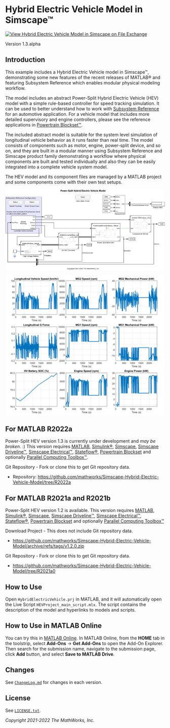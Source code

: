 # Hybrid Electric Vehicle Model in Simscape&trade;

[![View Hybrid Electric Vehicle Model in Simscape on File Exchange](https://www.mathworks.com/matlabcentral/images/matlab-file-exchange.svg)](https://www.mathworks.com/matlabcentral/fileexchange/92820-hybrid-electric-vehicle-model-in-simscape)

Version 1.3.alpha

## Introduction

This example includes a Hybrid Electric Vehicle model
in Simscape&trade;,
demonstrating some new features of the recent releases
of MATLAB&reg;
and featuring Subsystem Reference which enables
modular physical modeling workflow.

The model includes
an abstract Power-Split Hybrid Electric Vehicle (HEV) model
with a simple rule-based controller
for speed tracking simulation.
It can be used to better understand
how to work with [Subsystem Reference][url_subref]
for an automotive application.
For a vehicle model that includes
more detailed supervisory and engine controllers,
please see the reference applications in
[Powertrain Blockset&trade;][url_ptbsref].

[url_subref]:https://www.mathworks.com/help/simulink/ug/referenced-subsystem-1.html

[url_ptbsref]:https://www.mathworks.com/help/autoblks/powertrain-reference-applications.html

The included abstract model is suitable
for the system level simulation of
longitudinal vehicle behavior
as it runs faster than real time.
The model consists of components such as motor, engine,
power-split device, and so on,
and they are built in a modular manner using
Subsystem Reference and Simscape product family
demonstrating a workflow where
physical components are built and tested individually
and also they can be easily integrated into
a complete vehicle system model.

The HEV model and its component files are managed
by a MATLAB project and
some components come with their own test setups.

![Model Screenshot](utils/image_PowerSplitHEV_system_model.png)

![Plot of Simulation Result](utils/image_simulation_results_ftp75.png)

## For MATLAB R2022a

Power-Split HEV version 1.3 is currently under development
and *may be broken*. :)
This version requires
[MATLAB](https://www.mathworks.com/products/matlab.html),
[Simulink&reg;](https://www.mathworks.com/products/simulink.html),
[Simscape](https://www.mathworks.com/products/simscape.html),
[Simscape Driveline&trade;](https://www.mathworks.com/products/simscape-driveline.html),
[Simscape Electrical&trade;](https://www.mathworks.com/products/simscape-electrical.html),
[Stateflow&reg;](https://www.mathworks.com/products/stateflow.html),
[Powertrain Blockset](https://www.mathworks.com/products/powertrain.html)
and optionally
[Parallel Computing Toolbox&trade;](https://www.mathworks.com/products/parallel-computing.html).

Git Repository - Fork or clone this to get Git repository data.

- Repository: https://github.com/mathworks/Simscape-Hybrid-Electric-Vehicle-Model/tree/R2022a

## For MATLAB R2021a and R2021b

Power-Split HEV version 1.2 is available.
This version requires
[MATLAB](https://www.mathworks.com/products/matlab.html),
[Simulink&reg;](https://www.mathworks.com/products/simulink.html),
[Simscape](https://www.mathworks.com/products/simscape.html),
[Simscape Driveline&trade;](https://www.mathworks.com/products/simscape-driveline.html),
[Simscape Electrical&trade;](https://www.mathworks.com/products/simscape-electrical.html),
[Stateflow&reg;](https://www.mathworks.com/products/stateflow.html),
[Powertrain Blockset](https://www.mathworks.com/products/powertrain.html)
and optionally
[Parallel Computing Toolbox&trade;](https://www.mathworks.com/products/parallel-computing.html)

Download Project - This does not include Git repository data.

- https://github.com/mathworks/Simscape-Hybrid-Electric-Vehicle-Model/archive/refs/tags/v1.2.0.zip

Git Repository - Fork or clone this to get Git repository data.

- https://github.com/mathworks/Simscape-Hybrid-Electric-Vehicle-Model/tree/R2021a0

## How to Use

Open `HybridElectricVehicle.prj` in MATLAB, and
it will automatically open the Live Script `HEVProject_main_script.mlx`.
The script contains the description of the model and
hyperlinks to models and scripts.

## How to Use in MATLAB Online

You can try this in [MATLAB Online][url_online].
In MATLAB Online, from the **HOME** tab in the toolstrip,
select **Add-Ons** &rarr; **Get Add-Ons**
to open the Add-On Explorer.
Then search for the submission name,
navigate to the submission page,
click **Add** button, and select **Save to MATLAB Drive**.

[url_online]:https://www.mathworks.com/products/matlab-online.html

## Changes

See [`ChangeLog.md`](ChangeLog.md) for changes in each version.

## License

See [`LICENSE.txt`](LICENSE.txt).

_Copyright 2021-2022 The MathWorks, Inc._
